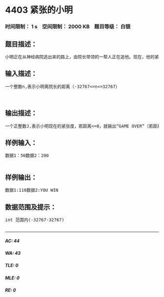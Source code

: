 # 4403 紧张的小明   
### 时间限制： 1 s&nbsp;&nbsp;&nbsp;&nbsp;空间限制： 2000 KB&nbsp;&nbsp;&nbsp;&nbsp;题目等级： 白银  
## 题目描述：  

<pre>
小明正在从神经病院逃出来的路上，由院长带领的一帮人正在追他。现在，他的紧张度为100，和院长的距离为100，若院长离他越来越近，那么他的紧张度将会按距离每近5，紧张度+1的规律，若院长离他越来越远，那么他的紧张度将会按距离每远5，紧张度-1。现在请你给定距离，然后得出小明现在的紧张度。若距离为0，就输出“GAME OVER”，若距离为200，就输出“YOU WIN”。
</pre>
  
  
## 输入描述：  

<pre>
一个整数n,表示小明离院长的距离（-32767<=n<=32767）  
  

</pre>
  
  
## 输出描述：  

<pre>
一个正整数J,表示小明现在的紧张度，若距离<=0，就输出“GAME OVER”（若距离>=200，就输出“YOU WIN”，不用输出紧张度）。
</pre>
  
  
## 样例输入：  

<pre>
数据1：50数据2：200  

</pre>
  
  
## 样例输出：  

<pre>
数据1:110数据2:YOU WIN
</pre>
  
  
## 数据范围及提示：  

<pre>
int 范围内(-32767-32767)  

</pre>
  
  
***  

##### AC: 44  
##### WA: 43  
##### TLE: 0  
##### MLE: 0  
##### RE: 0  

